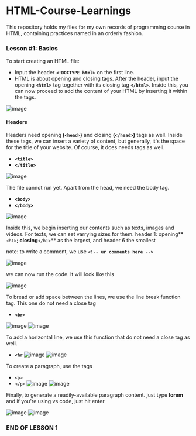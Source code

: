 # HTML-Course-Learnings

This repository holds my files for my own records of programming course in HTML, containing practices named in an orderly fashion.

### Lesson #1: Basics

To start creating an HTML file:
- Input the header **`<!DOCTYPE html>`** on the first line.
- HTML is about opening and closing tags. After the header, input the opening **`<html>`** tag together with its closing tag **`</html>`**. Inside this, you can now proceed to add the content of your HTML by inserting it within the tags.

![image](https://github.com/RastyFullStaxx/HTML-Course-Learnings/assets/133841842/a07f3994-d3b3-490b-a973-50eecf59e9f0)

#### Headers

Headers need opening **(`<head>`)** and closing **(`</head>`)** tags as well.
Inside these tags, we can insert a variety of content, but generally, it's the space for the title of your website. Of course, it does needs tags as well. 
- **`<title>`**
- **`</title>`**

![image](https://github.com/RastyFullStaxx/HTML-Course-Learnings/assets/133841842/cb2e82dd-d692-4517-8f2c-73fcb1296d8e)

The file cannot run yet. Apart from the head, we need the body tag. 
- **`<body>`**
- **`</body>`**

![image](https://github.com/RastyFullStaxx/HTML-Course-Learnings/assets/133841842/5cd24504-f99a-4855-be8b-b3e5ccc77b6c)


Inside this, we begin inserting our contents such as texts, images and videos.
For texts, we can set varrying sizes for them. header 1: opening**`<h1>`**; closing**`</h1>`** as the largest, and header 6 the smallest

note: to write a comment, we use **`<!-- ur comments here -->`**

![image](https://github.com/RastyFullStaxx/HTML-Course-Learnings/assets/133841842/7e7298c4-5230-48b6-8c82-60a609642038)

we can now run the code. It will look like this

![image](https://github.com/RastyFullStaxx/HTML-Course-Learnings/assets/133841842/dfdc029b-de78-4363-b181-1a6b6083d73f)

To bread or add space between the lines, we use the line break function tag. This one do not need a close tag
- **`<br>`**

![image](https://github.com/RastyFullStaxx/HTML-Course-Learnings/assets/133841842/027ba082-57a3-414b-8c94-0b45d57baa98)
![image](https://github.com/RastyFullStaxx/HTML-Course-Learnings/assets/133841842/36091325-7ea6-4b6a-9174-05f0bd497eae)

To add a horizontal line, we use this function that do not need a close tag as well.
- **`<hr`**
![image](https://github.com/RastyFullStaxx/HTML-Course-Learnings/assets/133841842/36b78feb-5fed-48eb-8796-8d166be56b68)
![image](https://github.com/RastyFullStaxx/HTML-Course-Learnings/assets/133841842/285d9c85-fba2-43e7-8831-7167541b4410)

To create a paragraph, use the tags
- `<p>`
- `</p>`
![image](https://github.com/RastyFullStaxx/HTML-Course-Learnings/assets/133841842/0f34d88e-99b0-48b0-9189-ba338cff2bfb)
![image](https://github.com/RastyFullStaxx/HTML-Course-Learnings/assets/133841842/70be266f-5f37-40de-adb6-c1751a665425)

Finally, to generate a readily-available paragraph content. just type **lorem** and if you're using vs code, just hit enter

![image](https://github.com/RastyFullStaxx/HTML-Course-Learnings/assets/133841842/0a4fc71f-0494-4290-af56-2a277c07d9d0)
![image](https://github.com/RastyFullStaxx/HTML-Course-Learnings/assets/133841842/87083559-4226-4ffc-9a80-8c3ff3debea7)

### END OF LESSON 1









